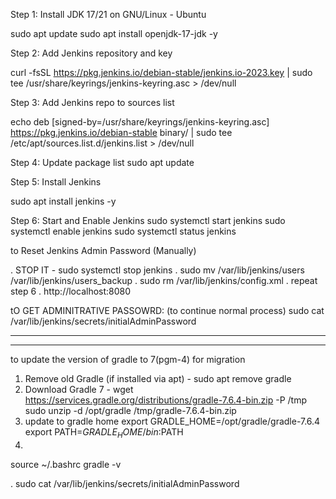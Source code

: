 Step 1: Install JDK 17/21 on GNU/Linux - Ubuntu

sudo apt update
sudo apt install openjdk-17-jdk -y

Step 2: Add Jenkins repository and key

curl -fsSL https://pkg.jenkins.io/debian-stable/jenkins.io-2023.key | sudo tee /usr/share/keyrings/jenkins-keyring.asc > /dev/null


Step 3: Add Jenkins repo to sources list

echo deb [signed-by=/usr/share/keyrings/jenkins-keyring.asc] https://pkg.jenkins.io/debian-stable binary/ | sudo tee /etc/apt/sources.list.d/jenkins.list > /dev/null


Step 4: Update package list
sudo apt update

Step 5: Install Jenkins

sudo apt install jenkins -y

Step 6: Start and Enable Jenkins
sudo systemctl start jenkins
sudo systemctl enable jenkins
sudo systemctl status jenkins



to Reset Jenkins Admin Password (Manually)

. STOP IT - sudo systemctl stop jenkins
. sudo mv /var/lib/jenkins/users /var/lib/jenkins/users_backup
. sudo rm /var/lib/jenkins/config.xml
. repeat step 6
. http://localhost:8080

tO  GET ADMINITRATIVE PASSOWRD: (to continue normal process)
sudo cat /var/lib/jenkins/secrets/initialAdminPassword

---------------------------------------------------------------------
---------------------------------------------------------------------
to update the version of gradle to 7(pgm-4) for migration


1. Remove old Gradle (if installed via apt) - sudo apt remove gradle
2.  Download Gradle 7 - wget https://services.gradle.org/distributions/gradle-7.6.4-bin.zip -P /tmp
sudo unzip -d /opt/gradle /tmp/gradle-7.6.4-bin.zip
3.  update to gradle home
export GRADLE_HOME=/opt/gradle/gradle-7.6.4
export PATH=$GRADLE_HOME/bin:$PATH
4.
source ~/.bashrc
gradle -v









. sudo cat /var/lib/jenkins/secrets/initialAdminPassword



